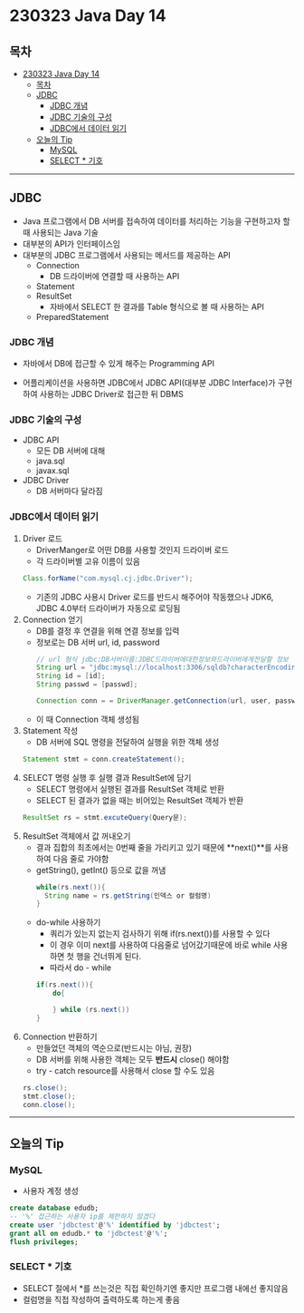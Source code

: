 # 230323 Java Day 14
## 목차
<!-- TOC -->

- [230323 Java Day 14](#230323-java-day-14)
  - [목차](#목차)
  - [JDBC](#jdbc)
    - [JDBC 개념](#jdbc-개념)
    - [JDBC 기술의 구성](#jdbc-기술의-구성)
    - [JDBC에서 데이터 읽기](#jdbc에서-데이터-읽기)
  - [오늘의 Tip](#오늘의-tip)
    - [MySQL](#mysql)
    - [SELECT \* 기호](#select--기호)

<!-- /TOC -->
---
## JDBC
- Java 프로그램에서 DB 서버를 접속하여 데이터를 처리하는 기능을 구현하고자 할 때 사용되는 Java 기술
- 대부분의 API가 인터페이스임
- 대부분의 JDBC 프로그램에서 사용되는 메서드를 제공하는 API
  - Connection
    - DB 드라이버에 연결할 때 사용하는 API
  - Statement
  - ResultSet
    - 자바에서 SELECT 한 결과를 Table 형식으로 볼 때 사용하는 API
  - PreparedStatement
### JDBC 개념
- 자바에서 DB에 접근할 수 있게 해주는 Programming API

- 어플리케이션을 사용하면 JDBC에서 JDBC API(대부분 JDBC Interface)가 구현하여 사용하는 JDBC Driver로 접근한 뒤 DBMS 

### JDBC 기술의 구성
- JDBC API
  - 모든 DB 서버에 대해
  - java.sql
  - javax.sql
- JDBC Driver 
  - DB 서버마다 달라짐

### JDBC에서 데이터 읽기
1. Driver 로드
   - DriverManger로 어떤 DB를 사용할 것인지 드라이버 로드
   - 각 드라이버별 고유 이름이 있음
    ```java
    Class.forName("com.mysql.cj.jdbc.Driver");
    ```
    - 기존의 JDBC 사용시 Driver 로드를 반드시 해주어야 작동했으나 JDK6, JDBC 4.0부터 드라이버가 자동으로 로딩됨
2. Connection 얻기
   - DB를 결정 후 연결을 위해 연결 정보를 입력
   - 정보로는 DB 서버 url, id, password
        ```java
        // url 형식 jdbc:DB서버이름:JDBC드라이버에대한정보와드라이버에게전달할 정보
        String url = "jdbc:mysql://localhost:3306/sqldb?characterEncoding=UTF-8&serverTimezone=UTC";
        String id = [id];
        String passwd = [passwd];

        Connection conn = = DriverManager.getConnection(url, user, passwd);
        ```
   - 이 때 Connection 객체 생성됨
3. Statement 작성
    - DB 서버에 SQL 명령을 전달하여 실행을 위한 객체 생성
    ```java
    Statement stmt = conn.createStatement();
    ```
4. SELECT 명령 실행 후 실행 결과 ResultSet에 담기
    - SELECT 명령에서 실행된 결과를 ResultSet 객체로 반환
    - SELECT 된 결과가 없을 때는 비어있는 ResultSet 객체가 반환
    ```java
    ResultSet rs = stmt.excuteQuery(Query문);
    ```
5. ResultSet 객체에서 값 꺼내오기
   - 결과 집합의 최초에서는 0번째 줄을 가리키고 있기 때문에 **next()**를 사용하여 다음 줄로 가야함
   - getString(), getInt() 등으로 값을 꺼냄
      ```java
      while(rs.next()){
        String name = rs.getString(인덱스 or 컬럼명)
      }
      ```
    - do-while 사용하기
      - 쿼리가 있는지 없는지 검사하기 위해 if(rs.next())를 사용할 수 있다
      - 이 경우 이미 next를 사용하여 다음줄로 넘어갔기때문에 바로 while 사용하면 첫 행을 건너뛰게 된다. 
      - 따라서 do - while
      ```java
      if(rs.next()){
          do{

          } while (rs.next())
      }
      ```
6. Connection 반환하기
   - 만들었던 객체의 역순으로(반드시는 아님, 권장)
   - DB 서버를 위해 사용한 객체는 모두 **반드시** close() 해야함
   - try - catch resource를 사용해서 close 할 수도 있음
    ```java
    rs.close();
    stmt.close();
    conn.close();
    ```

---
## 오늘의 Tip
### MySQL
- 사용자 계정 생성
```sql
create database edudb;
-- '%' 접근하는 사용자 ip를 제한하지 않겠다
create user 'jdbctest'@'%' identified by 'jdbctest';
grant all on edudb.* to 'jdbctest'@'%';
flush privileges;
```
### SELECT * 기호
- SELECT 절에서 *를 쓰는것은 직접 확인하기엔 좋지만 프로그램 내에선 좋지않음
- 컬럼명을 직접 작성하여 출력하도록 하는게 좋음


